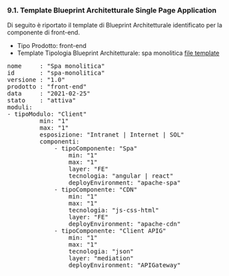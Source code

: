 
### 9.1. Template Blueprint Architetturale Single Page Application

Di seguito è riportato il template di Blueprint Architetturale identificato per la componente di front-end.

-   Tipo Prodotto: front-end
-   Template Tipologia Blueprint Architetturale: spa monolitica [file template](files/template_blueprint_spa_monolitica_nuova_versione.yml)

<pre>
nome     : "Spa monolitica"
id       : "spa-monolitica"
versione : "1.0"
prodotto : "front-end"
data     : "2021-02-25"
stato    : "attiva"
moduli:
- tipoModulo: "Client"
         min: "1"
         max: "1"
         esposizione: "Intranet | Internet | SOL"
         componenti:
             - tipoComponente: "Spa"
                 min: "1"
                 max: "1"
                 layer: "FE"
                 tecnologia: "angular | react"
                 deployEnvironment: "apache-spa"
             - tipoComponente: "CDN"
                 min: "1"
                 max: "1"
                 tecnologia: "js-css-html"
                 layer: "FE"
                 deployEnvironment: "apache-cdn"
             - tipoComponente: "Client APIG"
                 min: "1"
                 max: "1"
                 tecnologia: "json"
                 layer: "mediation"
                 deployEnvironment: "APIGateway"

</pre>

